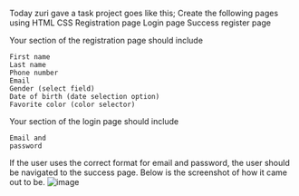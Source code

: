 Today zuri gave a task project goes like this;
Create the following pages using HTML CSS
    Registration page
    Login page
    Success register page

   Your section of the registration page should include

    First name 
    Last name
    Phone number
    Email 
    Gender (select field)
    Date of birth (date selection option)
    Favorite color (color selector)

  Your section of the login page should include

    Email and
    password

If the user uses the correct format for email and password, the user should be navigated to the success page.
Below is the screenshot of how it came out to be.
![image](https://user-images.githubusercontent.com/110998653/195168537-e164c664-ef06-4eba-a382-2ec3e62a9544.png)

